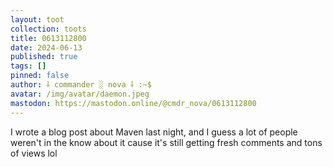 ```yaml
---
layout: toot
collection: toots
title: 0613112800
date: 2024-06-13
published: true
tags: []
pinned: false
author: ⸸ commander ░ nova ⸸ :~$
avatar: /img/avatar/daemon.jpeg
mastodon: https://mastodon.online/@cmdr_nova/0613112800
---
```


I wrote a blog post about Maven last night, and I guess a lot of people weren't in the know about it cause it's still getting fresh comments and tons of views lol

